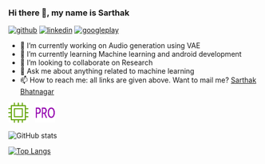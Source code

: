 ### Hi there 👋, my name is Sarthak
[<img src='https://cdn-icons-png.flaticon.com/512/270/270798.png' alt='github' height='40'>](https://github.com/sarthak7509)  [<img src='https://cdn-icons-png.flaticon.com/512/124/124011.png' alt='linkedin' height='40'>](https://www.linkedin.com/in/sarthak-bhatnagar-95973b192/)  [<img src='https://cdn-icons-png.flaticon.com/512/888/888873.png' alt='googleplay' height='40'>](https://play.google.com/store/apps/developer?id=Sarthak+Bhatnagar) 

- 🔭 I’m currently working on Audio generation using VAE 
- 🌱 I’m currently learning Machine learning and android development 
- 👯 I’m looking to collaborate on Research 
- 💬 Ask me about anything related to machine learning 
- 📫 How to reach me: all links are given above. Want to mail me? [Sarthak Bhatnagar](mailto:bhatnagarsarthak3@gmail.com)

<a href='https://docs.github.com/en/developers'><img src='https://raw.githubusercontent.com/acervenky/animated-github-badges/master/assets/devbadge.gif' width='40' height='40'></a> <a href='https://github.com/pricing'><img src='https://raw.githubusercontent.com/acervenky/animated-github-badges/master/assets/pro.gif' width='40' height='40'></a> 

![GitHub stats](https://github-readme-stats.vercel.app/api?username=sarthak7509&show_icons=true&count_private=true&theme=synthwave)

[![Top Langs](https://github-readme-stats.vercel.app/api/top-langs/?username=sarthak7509)](https://github.com/anuraghazra/github-readme-stats)
